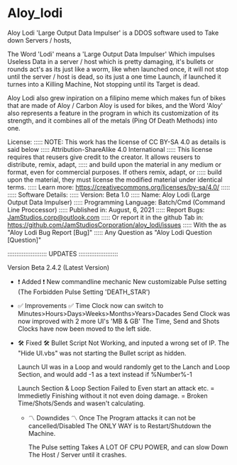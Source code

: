 # Aloy_lodi
Aloy Lodi 'Large Output Data Impulser' is a DDOS software used to Take down Servers / hosts, 

  The Word 'Lodi' means a 'Large Output Data Impulser'
Which impulses Useless Data in a server / host which
is pretty damaging, it's bullets or rounds act's as its
just like a worm, like when launched once, it will not
stop until the server / host is dead, so its just a one time
Launch, if launched it turnes into a Killing Machine,
Not stopping until its Target is dead.

  Aloy Lodi also grew inpiration on a filipino meme
which makes fun of bikes that are made of Aloy / Carbon
Aloy is used for bikes, and the Word 'Aloy' also represents 
a feature in the program in which its customization of its 
strength, and it combines all of the metals (Ping Of Death Methods) 
into one.

License: 
::::: NOTE: This work has the license of CC BY-SA 4.0 as details is said below
::::: Attribution-ShareAlike 4.0 International
::::: This license requires that reusers give credit to the creator. It allows reusers to distribute, remix, adapt, 
::::: and build upon the material in any medium or format, even for commercial purposes. If others remix, adapt, or 
::::: build upon the material, they must license the modified material under identical terms.
::::: Learn more: https://creativecommons.org/licenses/by-sa/4.0/
:::::
::::: Software Details:
:::::   Version: Beta 1.0
:::::   Name: Aloy Lodi (Large Output Data Impulser)
:::::   Programming Language: Batch/Cmd (Command Line Proccessor)
:::::   Published in: August, 6, 2021
:::::   Report Bugs: JamStudios.corp@outlook.com
:::::                Or report it in the github Tab in: https://github.com/JamStudiosCorporation/aloy_lodi/issues
:::::                With the <subject> as "Aloy Lodi Bug Report [Bug]"
:::::                Any Question <subject> as "Aloy Lodi Question [Question]"
  
 :::::::::::::::::::::: UPDATES :::::::::::::::::::::: 
  
 Version Beta 2.4.2 (Latest Version)
 - ❗ Added ❗
   New commandline mechanic
   New customizable Pulse setting
    (The Forbidden Pulse Setting 'DEATH_STAR')
   
 - ✅ Improvements ✅
   Time Clock now can switch to Minutes>Hours>Days>Weeks>Months>Years>Dacades
   Send Clock was now improved with 2 more UI's 'MB & GB'
   The Time, Send and Shots Clocks have now been moved to the left side.
  
 - 🛠 Fixed 🛠
   Bullet Script Not Working, and inputed a wrong set of IP.
   The "Hide UI.vbs" was not starting the Bullet script as hidden.
  
   Launch UI was in a Loop and would randomly get to the Lanch and
    Loop Section, and would add -1 as a text instead if %Number%-1
  
   Launch Section & Loop Section Failed to Even start an attack etc.
    = Immedietly Finishing without it not even doing damage.
    = Broken Time/Shots/Sends and wasen't calculating.
     
   - 〽 Downdides 〽
     Once The Program attacks it can not be cancelled/Disabled
      The ONLY WAY is to Restart/Shutdown the Machine.
  
     The Pulse setting Takes A LOT OF CPU POWER, and can slow
      Down The Host / Server until it crashes.
     
